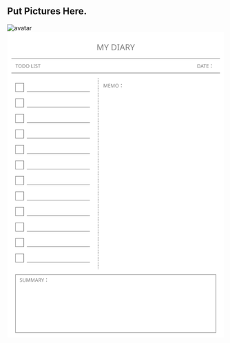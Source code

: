 
  Put Pictures Here.
-----------------------------------------------
  ![avatar](./avatar.svg)
  ![todolist](./todolist.svg)

